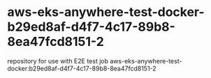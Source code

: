 # aws-eks-anywhere-test-docker-b29ed8af-d4f7-4c17-89b8-8ea47fcd8151-2
repository for use with E2E test job aws-eks-anywhere-test-docker:b29ed8af-d4f7-4c17-89b8-8ea47fcd8151-2
